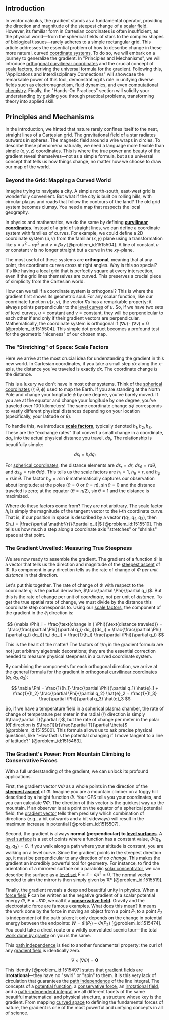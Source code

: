 ## Introduction
In vector calculus, the gradient stands as a fundamental operator, providing the direction and magnitude of the steepest change of a [scalar field](@article_id:153816). However, its familiar form in Cartesian coordinates is often insufficient, as the physical world—from the spherical fields of stars to the complex shapes of biological tissues—rarely adheres to a simple rectangular grid. This article addresses the essential problem of how to describe change in these more natural, curved [coordinate systems](@article_id:148772). To do so, we will embark on a journey to generalize the gradient. In "Principles and Mechanisms", we will introduce [orthogonal curvilinear coordinates](@article_id:189739) and the crucial concept of [scale factors](@article_id:266184), deriving the universal formula for the gradient. Following this, "Applications and Interdisciplinary Connections" will showcase the remarkable power of this tool, demonstrating its role in unifying diverse fields such as electromagnetism, fluid dynamics, and even [computational chemistry](@article_id:142545). Finally, the "Hands-On Practices" section will solidify your understanding by guiding you through practical problems, transforming theory into applied skill.

## Principles and Mechanisms

In the introduction, we hinted that nature rarely confines itself to the neat, straight lines of a Cartesian grid. The gravitational field of a star radiates outwards in spheres. The magnetic field around a wire wraps in circles. To describe these phenomena naturally, we need a language more flexible than simple $(x, y, z)$ coordinates. This is where the true power and beauty of the gradient reveal themselves—not as a simple formula, but as a universal concept that tells us how things change, no matter how we choose to draw our map of the world.

### Beyond the Grid: Mapping a Curved World

Imagine trying to navigate a city. A simple north-south, east-west grid is wonderfully convenient. But what if the city is built on rolling hills, with circular plazas and roads that follow the contours of the land? The old grid system becomes clumsy. You need a map that respects the local geography.

In physics and mathematics, we do the same by defining **[curvilinear coordinates](@article_id:178041)**. Instead of a grid of straight lines, we can define a coordinate system with families of curves. For example, we could define a 2D coordinate system $(u, v)$ from the familiar $(x, y)$ plane using a transformation like $u = x^2 - \alpha y^2$ and $v = \beta xy$ [@problem_id:1515504]. A line of constant $u$ or constant $v$ is no longer straight but a curve in the $xy$-plane.

The most useful of these systems are **orthogonal**, meaning that at any point, the coordinate curves cross at right angles. Why is this so special? It's like having a local grid that is perfectly square at every intersection, even if the grid lines themselves are curved. This preserves a crucial piece of simplicity from the Cartesian world.

How can we tell if a coordinate system is orthogonal? This is where the gradient first shows its geometric soul. For any scalar function, like our coordinate function $u(x, y)$, the vector $\nabla u$ has a remarkable property: it always points perpendicular to the [level curves](@article_id:268010) of $u$. So, if we have two sets of level curves, $u = \text{constant}$ and $v = \text{constant}$, they will be perpendicular to each other if and only if their gradient vectors are perpendicular. Mathematically, the coordinate system is orthogonal if $(\nabla u) \cdot (\nabla v) = 0$ [@problem_id:1515504]. This simple dot product becomes a profound test for the geometric "niceness" of our chosen map.

### The "Stretching" of Space: Scale Factors
Here we arrive at the most crucial idea for understanding the gradient in this new world. In Cartesian coordinates, if you take a small step $dx$ along the x-axis, the distance you've traveled is exactly $dx$. The coordinate change *is* the distance.

This is a luxury we don't have in most other systems. Think of the [spherical coordinates](@article_id:145560) $(r, \theta, \phi)$ used to map the Earth. If you are standing at the North Pole and change your longitude $\phi$ by one degree, you've barely moved. If you are at the equator and change your longitude by one degree, you've traveled over 100 kilometers! The same coordinate change $d\phi$ corresponds to vastly different physical distances depending on your location (specifically, your latitude or $\theta$).

To handle this, we introduce **[scale factors](@article_id:266184)**, typically denoted $h_1, h_2, h_3$. These are the "exchange rates" that convert a small change in a coordinate, $dq_i$, into the actual physical distance you travel, $ds_i$. The relationship is beautifully simple:

$$ ds_i = h_i dq_i $$

For [spherical coordinates](@article_id:145560), the distance elements are $ds_r = dr$, $ds_\theta = r d\theta$, and $ds_\phi = r\sin\theta d\phi$. This tells us the [scale factors](@article_id:266184) are $h_r=1$, $h_\theta=r$, and $h_\phi=r\sin\theta$. The factor $h_\phi = r\sin\theta$ mathematically captures our observation about longitude: at the poles ($\theta=0$ or $\theta=\pi$), $\sin\theta=0$ and the distance traveled is zero; at the equator ($\theta=\pi/2$), $\sin\theta=1$ and the distance is maximized.

Where do these factors come from? They are not arbitrary. The scale factor $h_i$ is simply the magnitude of the tangent vector to the $i$-th coordinate curve. That is, if our position in space is described by a vector $\mathbf{r}(q_1, q_2, q_3)$, then $h_i = |\frac{\partial \mathbf{r}}{\partial q_i}|$ [@problem_id:1515510]. This tells us how much a step along a coordinate axis "stretches" or "shrinks" space at that point.

### The Gradient Unveiled: Measuring True Steepness

We are now ready to assemble the gradient. The gradient of a function $\Phi$ is a vector that tells us the direction and magnitude of the [steepest ascent](@article_id:196451) of $\Phi$. Its component in any direction tells us the rate of change of $\Phi$ *per unit distance* in that direction.

Let's put this together. The rate of change of $\Phi$ with respect to the coordinate $q_i$ is the partial derivative, $\frac{\partial \Phi}{\partial q_i}$. But this is the rate of change per unit of *coordinate*, not per unit of *distance*. To get the true spatial rate of change, we must divide by the distance this coordinate step corresponds to. Using our [scale factors](@article_id:266184), the component of the gradient in the $\hat{e}_i$ direction is:

$$ (\nabla \Phi)_i = \frac{\text{change in } \Phi}{\text{distance traveled}} = \frac{\frac{\partial \Phi}{\partial q_i} dq_i}{ds_i} = \frac{\frac{\partial \Phi}{\partial q_i} dq_i}{h_i dq_i} = \frac{1}{h_i} \frac{\partial \Phi}{\partial q_i} $$

This is the heart of the matter! The factors of $1/h_i$ in the gradient formula are not just arbitrary algebraic decorations; they are the essential correction needed to measure physical steepness in a curved coordinate system.

By combining the components for each orthogonal direction, we arrive at the general formula for the gradient in [orthogonal curvilinear coordinates](@article_id:189739) $(q_1, q_2, q_3)$:

$$ \nabla \Phi = \frac{1}{h_1} \frac{\partial \Phi}{\partial q_1} \hat{e}_1 + \frac{1}{h_2} \frac{\partial \Phi}{\partial q_2} \hat{e}_2 + \frac{1}{h_3} \frac{\partial \Phi}{\partial q_3} \hat{e}_3 $$

So, if we have a temperature field in a spherical plasma chamber, the rate of change of temperature per meter in the radial ($\hat{r}$) direction is simply $\frac{\partial T}{\partial r}$, but the rate of change per meter in the polar ($\hat{\theta}$) direction is $\frac{1}{r}\frac{\partial T}{\partial \theta}$ [@problem_id:1515500]. This formula allows us to ask precise physical questions, like "How fast is the potential changing if I move tangent to a line of latitude?" [@problem_id:1515463].

### The Gradient's Power: From Mountain Climbing to Conservative Forces

With a full understanding of the gradient, we can unlock its profound applications.

First, the gradient vector $\nabla \Phi$ as a whole points in the direction of the **[steepest ascent](@article_id:196451)** of $\Phi$. Imagine you are a mountain climber on a foggy hill described by a height function $\Phi$. Your GPS tells you your coordinates, and you can calculate $\nabla \Phi$. The direction of this vector is the quickest way up the mountain. If an observer is at a point on the equator of a spherical potential field, the [gradient vector](@article_id:140686) tells them precisely which combination of directions (e.g., a bit outwards and a bit sideways) will result in the maximum increase in potential [@problem_id:1515507].

Second, the gradient is always **normal (perpendicular) to [level surfaces](@article_id:195533)**. A [level surface](@article_id:271408) is a set of points where a function has a constant value, $\Phi(q_1, q_2, q_3) = C$. If you walk along a path where your altitude is constant, you are walking on a level curve. Since the gradient points in the steepest direction *up*, it must be perpendicular to any direction of *no change*. This makes the gradient an incredibly powerful tool for geometry. For instance, to find the orientation of a mirrored surface on a parabolic [solar concentrator](@article_id:168515), we can describe the surface as a [level set](@article_id:636562) $F = z - a\rho^2 = 0$. The normal vector needed to aim the mirror is then simply given by $\nabla F$ [@problem_id:1515519].

Finally, the gradient reveals a deep and beautiful unity in physics. When a [force field](@article_id:146831) $\mathbf{F}$ can be written as the negative gradient of a scalar potential energy $\Phi$, $\mathbf{F} = -\nabla \Phi$, we call it a **[conservative field](@article_id:270904)**. Gravity and the electrostatic force are famous examples. What does this mean? It means the work done by the force in moving an object from a point $P_1$ to a point $P_2$ is independent of the path taken; it only depends on the change in potential energy between the endpoints: $W = \Phi(P_1) - \Phi(P_2)$ [@problem_id:1515474]. You could take a direct route or a wildly convoluted scenic tour—the total [work done by gravity](@article_id:165245) on you is the same.

This [path independence](@article_id:145464) is tied to another fundamental property: the curl of any [gradient field](@article_id:275399) is identically zero.

$$ \nabla \times (\nabla \Phi) = \mathbf{0} $$

This identity [@problem_id:1515497] states that [gradient fields](@article_id:263649) are **irrotational**—they have no "swirl" or "spin" to them. It is this very lack of circulation that guarantees the [path independence](@article_id:145464) of the line integral. The concepts of a [potential function](@article_id:268168), a [conservative force](@article_id:260576), an [irrotational field](@article_id:180419), and a [path-independent integral](@article_id:195275) are all different facets of the same beautiful mathematical and physical structure, a structure whose key is the gradient. From mapping [curved space](@article_id:157539) to defining the fundamental forces of nature, the gradient is one of the most powerful and unifying concepts in all of science.